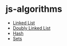 # js-algorithms

- [Linked List](https://github.com/omeroot/js-algorithms/tree/master/linkedList)
- [Doubly Linked List](https://github.com/omeroot/js-algorithms/tree/master/doubly-linkedList)
- [Hash](https://github.com/omeroot/js-algorithms/tree/master/hashing)
- [Sets](https://github.com/omeroot/js-algorithms/tree/master/sets)
